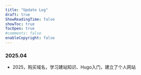 ```yaml
---
title: "Update Log"
draft: true
ShowReadingTime: false
showToc: true
TocOpen: true
#comments: false
enableCopyright: false
---
```

### 2025.04

* 2025，购买域名，学习建站知识、Hugo入门，建立了个人网站